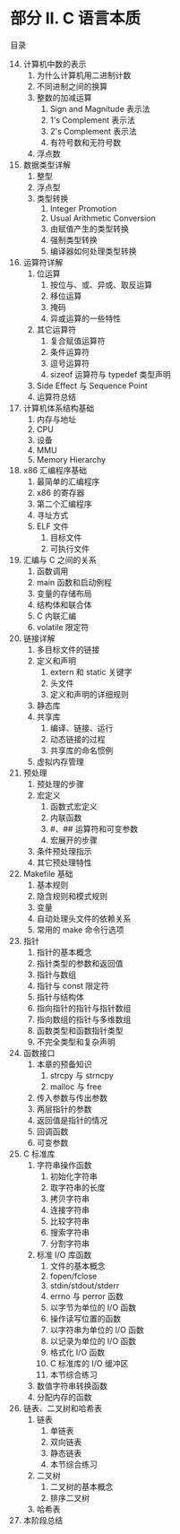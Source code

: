 # 部分 II. C 语言本质

目录

14. 计算机中数的表示
    1. 为什么计算机用二进制计数
    2. 不同进制之间的换算
    3. 整数的加减运算
       1. Sign and Magnitude 表示法
       2. 1's Complement 表示法
       3. 2's Complement 表示法
       4. 有符号数和无符号数
    4. 浮点数
15. 数据类型详解
    1. 整型
    2. 浮点型
    3. 类型转换
       1. Integer Promotion
       2. Usual Arithmetic Conversion
       3. 由赋值产生的类型转换
       4. 强制类型转换
       5. 编译器如何处理类型转换
16. 运算符详解
    1. 位运算
       1. 按位与、或、异或、取反运算
       2. 移位运算
       3. 掩码
       4. 异或运算的一些特性
    2. 其它运算符
       1. 复合赋值运算符
       2. 条件运算符
       3. 逗号运算符
       4. sizeof 运算符与 typedef 类型声明
    3. Side Effect 与 Sequence Point
    4. 运算符总结
17. 计算机体系结构基础
    1. 内存与地址
    2. CPU
    3. 设备
    4. MMU
    5. Memory Hierarchy
18. x86 汇编程序基础
    1. 最简单的汇编程序
    2. x86 的寄存器
    3. 第二个汇编程序
    4. 寻址方式
    5. ELF 文件
       1. 目标文件
       2. 可执行文件
19. 汇编与 C 之间的关系
    1. 函数调用
    2. main 函数和启动例程
    3. 变量的存储布局
    4. 结构体和联合体
    5. C 内联汇编
    6. volatile 限定符
20. 链接详解
    1. 多目标文件的链接
    2. 定义和声明
       1. extern 和 static 关键字
       2. 头文件
       3. 定义和声明的详细规则
    3. 静态库
    4. 共享库
       1. 编译、链接、运行
       2. 动态链接的过程
       3. 共享库的命名惯例
    5. 虚拟内存管理
21. 预处理
    1. 预处理的步骤
    2. 宏定义
       1. 函数式宏定义
       2. 内联函数
       3. #、## 运算符和可变参数
       4. 宏展开的步骤
    3. 条件预处理指示
    4. 其它预处理特性
22. Makefile 基础
    1. 基本规则
    2. 隐含规则和模式规则
    3. 变量
    4. 自动处理头文件的依赖关系
    5. 常用的 make 命令行选项
23. 指针
    1. 指针的基本概念
    2. 指针类型的参数和返回值
    3. 指针与数组
    4. 指针与 const 限定符
    5. 指针与结构体
    6. 指向指针的指针与指针数组
    7. 指向数组的指针与多维数组
    8. 函数类型和函数指针类型
    9. 不完全类型和复杂声明
24. 函数接口
    1. 本章的预备知识
       1. strcpy 与 strncpy
       2. malloc 与 free
    2. 传入参数与传出参数
    3. 两层指针的参数
    4. 返回值是指针的情况
    5. 回调函数
    6. 可变参数
25. C 标准库
    1. 字符串操作函数
       1. 初始化字符串
       2. 取字符串的长度
       3. 拷贝字符串
       4. 连接字符串
       5. 比较字符串
       6. 搜索字符串
       7. 分割字符串
    2. 标准 I/O 库函数
       1. 文件的基本概念
       2. fopen/fclose
       3. stdin/stdout/stderr
       4. errno 与 perror 函数
       5. 以字节为单位的 I/O 函数
       6. 操作读写位置的函数
       7. 以字符串为单位的 I/O 函数
       8. 以记录为单位的 I/O 函数
       9. 格式化 I/O 函数
       10. C 标准库的 I/O 缓冲区
       11. 本节综合练习
    3. 数值字符串转换函数
    4. 分配内存的函数
26. 链表、二叉树和哈希表
    1. 链表
       1. 单链表
       2. 双向链表
       3. 静态链表
       4. 本节综合练习
    2. 二叉树
       1. 二叉树的基本概念
       2. 排序二叉树
    3. 哈希表
27. 本阶段总结

